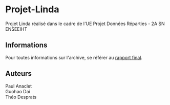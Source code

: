 # Projet-Linda
Projet Linda réalisé dans le cadre de l'UE Projet Données Réparties - 2A SN ENSEEIHT

## Informations
Pour toutes informations sur l'archive, se référer au [rapport final](./docs/RapportFinal.pdf).

## Auteurs
Paul Anaclet  
Guohao Dai  
Théo Desprats

